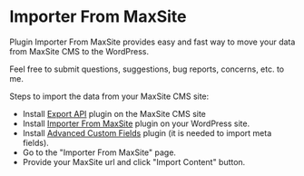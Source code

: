 # Importer From MaxSite

Plugin Importer From MaxSite provides easy and fast way to move your data from MaxSite CMS to the WordPress.

Feel free to submit questions, suggestions, bug reports, concerns, etc. to me.

Steps to import the data from your MaxSite CMS site:
* Install [Export API](https://github.com/zahardoc/export_api/) plugin on the MaxSite CMS site
* Install [Importer From MaxSite](https://github.com/zahardoc/importer-from-maxsite/) plugin on your WordPress site.
* Install [Advanced Custom Fields](https://wordpress.org/plugins/advanced-custom-fields/) plugin (it is needed to import meta fields).
* Go to the "Importer From MaxSite" page.
* Provide your MaxSite url and click "Import Content" button.

